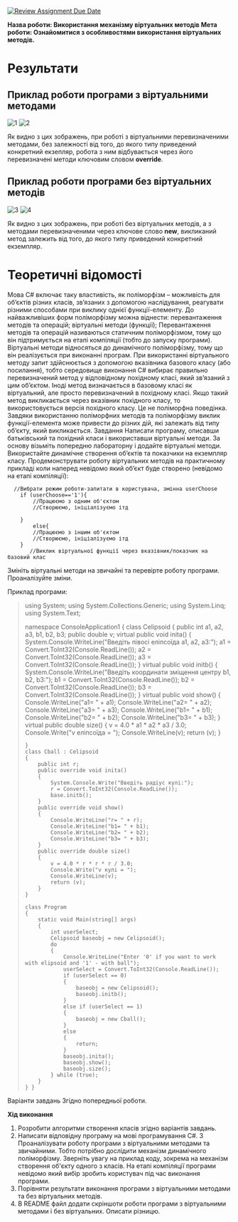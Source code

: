 [![Review Assignment Due Date](https://classroom.github.com/assets/deadline-readme-button-24ddc0f5d75046c5622901739e7c5dd533143b0c8e959d652212380cedb1ea36.svg)](https://classroom.github.com/a/5ZerStQK)

**Назва роботи: Використання механізму віртуальних методів
Мета роботи: Ознайомитися з особливостями використання віртуальних методів.** 

# Результати
## Приклад роботи програми з віртуальними методами

![1](https://github.com/Ostroh-Academy/04-polymorphism-IcticStep/assets/59373161/4b5056e1-26f2-491d-b296-26e93f8f391d)
![2](https://github.com/Ostroh-Academy/04-polymorphism-IcticStep/assets/59373161/3e1ab08a-496b-4a5c-bed8-9a33fddb7b13)

Як видно з цих зображень, при роботі з віртуальними перевизначеними методами, без залежності від того, до якого типу приведений конкретний екзепляр, робота з ним відбувається через його перевизначені методи ключовим словом **override**.

## Приклад роботи програми без віртуальних методів

![3](https://github.com/Ostroh-Academy/04-polymorphism-IcticStep/assets/59373161/82f732d3-809e-4cee-adde-4a8d0999fa53)
![4](https://github.com/Ostroh-Academy/04-polymorphism-IcticStep/assets/59373161/494e69be-9c29-4ee9-9dab-c9544b790c28)

Як видно з цих зображень, при роботі без віртуальних методів, а з методами перевизначеними через ключове слово **new**, викликаний метод залежить від того, до якого типу приведений конкретний екземпляр.

# **Теоретичні відомості**
Мова С# включає таку властивість, як поліморфізм – можливість для об’єктів різних класів, зв’язаних з допомогою наслідування, реагувати різними способами при виклику однієї функції-елементу. До найважливіших форм поліморфізму можна віднести:
перевантаження методів та операцій;
віртуальні методи (функції);
Перевантаження методів та операцій називаються статичним поліморфізмом, тому що він підтримується на етапі компіляції (тобто до запуску програми). Віртуальні методи відносяться до динамічного поліморфізму, тому що він реалізується при виконанні програм.
При використанні віртуального методу запит здійснюється з допомогою вказівника базового класу (або посилання), тобто середовище виконання С# вибирає правильно перевизначений метод у відповідному похідному класі, який зв’язаний з цим об’єктом.
Іноді метод визначається в базовому класі як віртуальний, але просто перевизначений в похідному класі. Якщо такий метод викликається через вказівник похідного класу, то використовується версія похідного класу. Це не поліморфна поведінка.
Завдяки використанню поліморфних методів та поліморфізму виклик функції-елемента може привести до різних дій, які залежать від типу об’єкту, який викликається.
Завдання
Написати програму, описавши батьківський та похідний класи і використавши віртуальні методи. За основу візьміть попередню лабораторну і додайте віртуальні методи. Використайте динамічне створення об’єктів та показчики на екземпляр класу. 
Продемонструвати роботу віртуальних методів на практичному прикладі коли наперед невідомо який об’єкт буде створено (невідомо на етапі компіляції):
  

      //Вибрати режим роботи-запитати в користувача, змінна userChoose
        if (userChoose=='1'){
            //Працюємо з одним об'єктом
            //Створюємо, ініціалізуємо ітд
    
        }
            else{
            //Працюємо з іншим об'єктом
            //Створюємо, ініціалізуємо ітд
        }
           //Виклик віртуальної функції через вказівник/показчик на базовий клас

Змініть віртуальні методи на звичайні та перевірте роботу програми. Проаналізуйте зміни.


Приклад програми:


> using System; using System.Collections.Generic; using System.Linq;
> using System.Text;
> 
> namespace ConsoleApplication1 {
>     class Celipsoid
>     {
>         public int a1, a2, a3, b1, b2, b3;
>         public double v;
>         virtual public void inita()
>         {
>             System.Console.WriteLine("Введiть пiвосi елiпсоїда a1, a2, a3:");
>             a1 = Convert.ToInt32(Console.ReadLine());
>             a2 = Convert.ToInt32(Console.ReadLine());
>             a3 = Convert.ToInt32(Console.ReadLine());
>         }
>         virtual public void initb()
>         {
>             System.Console.WriteLine("Введiть координати змiщення центру b1, b2, b3:");
>             b1 = Convert.ToInt32(Console.ReadLine());
>             b2 = Convert.ToInt32(Console.ReadLine());
>             b3 = Convert.ToInt32(Console.ReadLine());
>         }
>         virtual public void show()
>         {
>             Console.WriteLine("a1= " + a1);
>             Console.WriteLine("a2= " + a2);
>             Console.WriteLine("a3= " + a3);
>             Console.WriteLine("b1= " + b1);
>             Console.WriteLine("b2= " + b2);
>             Console.WriteLine("b3= " + b3);
>         }
>         virtual public double size()
>         {
>             v = 4.0 * a1 * a2 * a3 / 3.0;
>             Console.Write("v елiпсоїда = ");
>             Console.WriteLine(v);
>             return (v);
>         }
> 
>     }
>     class Cball : Celipsoid
>     {
>         public int r;
>         public override void inita()
>         {
>             System.Console.Write("Введiть радiус кулi:");
>             r = Convert.ToInt32(Console.ReadLine());
>             base.initb();
>         }
>         public override void show()
>         {
>             Console.WriteLine("r= " + r);
>             Console.WriteLine("b1= " + b1);
>             Console.WriteLine("b2= " + b2);
>             Console.WriteLine("b3= " + b3);
>         }
>         public override double size()
>         {
>             v = 4.0 * r * r * r / 3.0;
>             Console.Write("v кулi = ");
>             Console.WriteLine(v);
>             return (v);
>         }
>     }
> 
>     class Program
>     {
>         static void Main(string[] args)
>         {
>             int userSelect;
>             Celipsoid baseobj = new Celipsoid();
>             do
>             {
>                 Console.WriteLine("Enter '0' if you want to work with elipsoid and '1' - with ball");
>                 userSelect = Convert.ToInt32(Console.ReadLine());
>                 if (userSelect == 0)
>                 {
>                     baseobj = new Celipsoid();
>                     baseobj.initb();
>                 }
>                 else if (userSelect == 1)
>                 {
>                     baseobj = new Cball();
>                 }
>                 else
>                 {
>                     return;
>                 }
>                 baseobj.inita();
>                 baseobj.show();
>                 baseobj.size();
>             } while (true);
>         }
>     } }



Варіанти завдань 
Згідно попередньої роботи.

**Хід виконання**
1.	Розробити алгоритми створення класів згідно варіантів завдань.
2.	Написати відповідну програму на мові програмування С#. 
3		Проаналізувати роботу програми з віртуальними методами та звичайними. Тобто потрібно дослідити механізм динамічного поліморфізму. Зверніть увагу на приклад коду, зокрема на механізм створення об'єкту одного з класів. На етапі компіляції програми невідомо який вибір зробить користувач під час виконання програми. 
4.	Порівняти результати виконання програми з віртуальними методами та без віртуальних методів.
5.	В README файл додати скріншоти роботи програми з віртуальними методами і без віртуальних. Описати різницю. 

